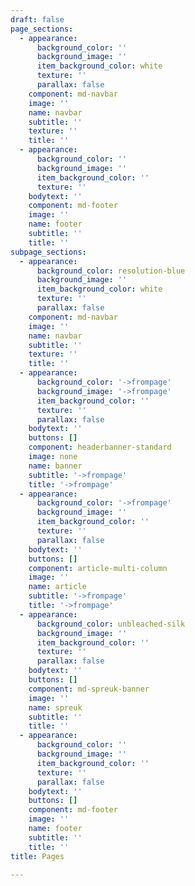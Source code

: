 ```yaml
---
draft: false
page_sections:
  - appearance:
      background_color: ''
      background_image: ''
      item_background_color: white
      texture: ''
      parallax: false
    component: md-navbar
    image: ''
    name: navbar
    subtitle: ''
    texture: ''
    title: ''
  - appearance:
      background_color: ''
      background_image: ''
      item_background_color: ''
      texture: ''
    bodytext: ''
    component: md-footer
    image: ''
    name: footer
    subtitle: ''
    title: ''
subpage_sections:
  - appearance:
      background_color: resolution-blue
      background_image: ''
      item_background_color: white
      texture: ''
      parallax: false
    component: md-navbar
    image: ''
    name: navbar
    subtitle: ''
    texture: ''
    title: ''
  - appearance:
      background_color: '->frompage'
      background_image: '->frompage'
      item_background_color: ''
      texture: ''
      parallax: false
    bodytext: ''
    buttons: []
    component: headerbanner-standard
    image: none
    name: banner
    subtitle: '->frompage'
    title: '->frompage'
  - appearance:
      background_color: '->frompage'
      background_image: ''
      item_background_color: ''
      texture: ''
      parallax: false
    bodytext: ''
    buttons: []
    component: article-multi-column
    image: ''
    name: article
    subtitle: '->frompage'
    title: '->frompage'
  - appearance:
      background_color: unbleached-silk
      background_image: ''
      item_background_color: ''
      texture: ''
      parallax: false
    bodytext: ''
    buttons: []
    component: md-spreuk-banner
    image: ''
    name: spreuk
    subtitle: ''
    title: ''
  - appearance:
      background_color: ''
      background_image: ''
      item_background_color: ''
      texture: ''
      parallax: false
    bodytext: ''
    buttons: []
    component: md-footer
    image: ''
    name: footer
    subtitle: ''
    title: ''
title: Pages

---
```

